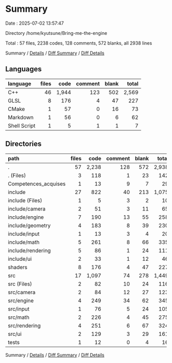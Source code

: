 # Summary

Date : 2025-07-02 13:57:47

Directory /home/kyutsune/Bring-me-the-engine

Total : 57 files,  2238 codes, 128 comments, 572 blanks, all 2938 lines

Summary / [Details](details.md) / [Diff Summary](diff.md) / [Diff Details](diff-details.md)

## Languages
| language | files | code | comment | blank | total |
| :--- | ---: | ---: | ---: | ---: | ---: |
| C++ | 46 | 1,944 | 123 | 502 | 2,569 |
| GLSL | 8 | 176 | 4 | 47 | 227 |
| CMake | 1 | 57 | 0 | 16 | 73 |
| Markdown | 1 | 56 | 0 | 6 | 62 |
| Shell Script | 1 | 5 | 1 | 1 | 7 |

## Directories
| path | files | code | comment | blank | total |
| :--- | ---: | ---: | ---: | ---: | ---: |
| . | 57 | 2,238 | 128 | 572 | 2,938 |
| . (Files) | 3 | 118 | 1 | 23 | 142 |
| Competences_acquises | 1 | 13 | 9 | 7 | 29 |
| include | 27 | 822 | 40 | 213 | 1,075 |
| include (Files) | 1 | 5 | 3 | 2 | 10 |
| include/camera | 2 | 51 | 3 | 11 | 65 |
| include/engine | 7 | 190 | 13 | 55 | 258 |
| include/geometry | 4 | 183 | 8 | 39 | 230 |
| include/input | 1 | 13 | 3 | 4 | 20 |
| include/math | 5 | 261 | 8 | 66 | 335 |
| include/rendering | 5 | 86 | 1 | 24 | 111 |
| include/ui | 2 | 33 | 1 | 12 | 46 |
| shaders | 8 | 176 | 4 | 47 | 227 |
| src | 17 | 1,097 | 74 | 278 | 1,449 |
| src (Files) | 2 | 82 | 10 | 24 | 116 |
| src/camera | 2 | 84 | 12 | 27 | 123 |
| src/engine | 4 | 249 | 34 | 62 | 345 |
| src/input | 1 | 76 | 5 | 24 | 105 |
| src/math | 2 | 226 | 4 | 45 | 275 |
| src/rendering | 4 | 251 | 6 | 67 | 324 |
| src/ui | 2 | 129 | 3 | 29 | 161 |
| tests | 1 | 12 | 0 | 4 | 16 |

Summary / [Details](details.md) / [Diff Summary](diff.md) / [Diff Details](diff-details.md)